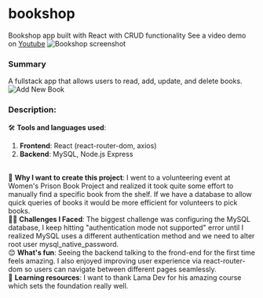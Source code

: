 # bookshop
Bookshop app built with React with CRUD functionality
See a video demo on <a href="https://youtu.be/X7rAUhswvFI">Youtube</a>
![Bookshop screenshot](https://github.com/shangguanwang/bookshop/assets/24996005/b8cd9140-e79f-4f16-a4d9-8a0dcb185f1d)


### Summary
A fullstack app that allows users to read, add, update, and delete books.
![Add New Book](https://github.com/shangguanwang/bookshop/assets/24996005/ea15ecb9-b67d-4bfc-b529-28f95c080232)

### Description:
🛠️ <b>Tools and languages used</b>: 
<ol>
<li><b>Frontend</b>: React (react-router-dom, axios)
<li><b>Backend</b>: MySQL, Node.js Express
</ol>

<br>
🤔 <b>Why I want to create this project</b>: I went to a volunteering event at Women's Prison Book Project and realized it took quite some effort to manually find a specific book from the shelf. If we have a database to allow quick queries of books it would be more efficient for volunteers to pick books. 
<br>
💆‍♀️ <b>Challenges I Faced</b>: The biggest challenge was configuring the MySQL database, I keep hitting "authentication mode not supported" error until I realized MySQL uses a different authentication method and we need to alter root user mysql_native_password. 
<br>
😊 <b>What's fun</b>: Seeing the backend talking to the frond-end for the first time feels amazing. I also enjoyed improving user experience via react-router-dom so users can navigate between different pages seamlessly.
<br>
📕 <b>Learning resources</b>: I want to thank Lama Dev for his amazing course which sets the foundation really well.
